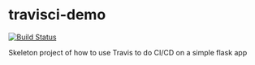 # travisci-demo

 [![Build Status](https://travis-ci.org/daaf89/travisci-demo.png)](https://travis-ci.org/daaf89/travisci-demo)


Skeleton project of how to use Travis to do CI/CD on a simple flask app